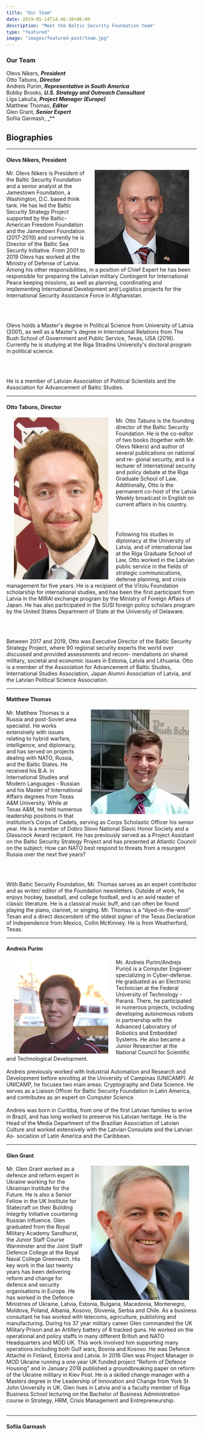 ```yaml
---
title: "Our Team"
date: 2019-05-14T14:46:10+06:00
description: "Meet the Baltic Security Foundation team"
type: "featured"
image: "images/featured-post/team.jpg"
---
```


### Our Team

Olevs Nikers, _**President**_ <br>
Otto Tabuns, _**Director**_ <br>
Andreis Purim, _**Representative in South America**_ <br>
Bobby Brooks, _**U.S. Strategy and Outreach Consultant**_<br>
Līga Lakuča, _**Project Manager (Europe)**_<br>
Matthew Thomas, _**Editor**_ <br>
Glen Grant, _**Senior Expert**_ <br>
Sofiia Garmash, _**

## Biographies
-----------
#### Olevs Nikers, President

<p align="justify">
<img src="../images/team/olev.jpg" alt="Olev Nikers" style="float:right;width:250px;" hspace="20"/>

Mr. Olevs Nikers is President of the Baltic Security Foundation and a senior analyst at the Jamestown Foundation, 
a Washington, D.C. based think tank. He has led the Baltic Security Strategy Project supported by the Baltic-American 
Freedom Foundation and the Jamestown Foundation (2017-2019) and currently he is Director of the Baltic Sea Security Initiative.
From 2001 to 2019 Olevs has worked at the Ministry of Defense of Latvia. Among his other responsibilities, in a position 
of Chief Expert he has been responsible for preparing the Latvian military Contingent for International Peace keeping missions, 
as well as planning, coordinating and implementing International Development and Logistics projects for the International 
Security Assistance Force in Afghanistan. 

<br/><br/>

Olevs holds a Master's degree in Political Science from University of Latvia (2001), as well as a Master's degree in International Relations from The Bush School of Government and Public Service, Texas, USA (2016). Currently he is studying at the Riga Stradins University's doctoral program in political science. 

<br/><br/>

He is a member of Latvian Association of Political Scientists and the Association for Advancement of Baltic Studies. 
</p>

-----------

#### Otto Tabuns, Director

<p align="justify">
<img src="../images/team/otto.jpg" alt="Otto Tabuns" style="float:left;width:250px;" hspace="20"/>

Mr. Otto Tabuns is the founding director of the Baltic Security Foundation. He is the co-editor of two books (together with Mr. Olevs Nikers) and author of several publications on national and re- gional security, and is a lecturer of international security and policy debate at the Riga Graduate School of Law. Additionally, Otto is the permanent co-host of the Latvia Weekly broadcast in English on current affairs in his country.

<br/><br/>

Following his studies in diplomacy at the University of Latvia, and of international law at the Riga Graduate School of Law, Otto worked in the Latvian public service in the fields of strategic communications, defense planning, and crisis management for five years. He is a recipient of the Vītolu Foundation scholarship for international studies, and has been the first participant from Latvia in the MIRAI exchange program by the Ministry of Foreign Affairs of Japan. He has also participated in the SUSI foreign policy scholars program by the United States Department of State at the University of Delaware. 

<br/><br/>

Between 2017 and 2019, Otto was Executive Director of the Baltic Security Strategy Project, where 90 regional security experts the world over discussed and provided assessments and recom- mendations on shared military, societal and economic issues in Estonia, Latvia and Lithuania. Otto is a member of the Association for Advancement of Baltic Studies, International Studies Association, Japan Alumni Association of Latvia, and the Latvian Political Science Association. 

</p>

-----------

#### Matthew Thomas

<p align="justify">
<img src="../images/team/matthew.jpg" alt="Matthew Thomas" style="float:right;width:260px;" hspace="20"/>

Mr. Matthew Thomas is a Russia and post-Soviet area specialist. He works extensively with issues relating to hybrid warfare, intelligence, and diplomacy, and has served on projects dealing with NATO, Russia, and the Baltic States. He received his B.A. in International Studies and Modern Languages - Russian and his Master of International Affairs degrees from Texas A&M University. While at Texas A&M, he held numerous leadership positions in that institution’s Corps of Cadets, serving as Corps Scholastic Officer his senior year. He is a member of Dobro Slovo National Slavic Honor Society and a Glasscock Award recipient. He has previously served as a Project Assistant on the Baltic Security Strategy Project and has presented at Atlantic Council on the subject: How can NATO best respond to threats from a resurgent Russia over the next five years? 

<br/><br/>

With Baltic Security Foundation, Mr. Thomas serves as an expert contributor and as writer/ editor of the Foundation newsletters. Outside of work, he enjoys hockey, baseball, and college football, and is an avid reader of classic literature. He is a classical music buff, and can often be found playing the piano, clarinet, or singing. Mr. Thomas is a “dyed-in-the-wool” Texan and a direct descendent of the oldest signer of the Texas Declaration of Independence from Mexico, Collin McKinney. He is from Weatherford, Texas. 

</p>

-----------

#### Andreis Purim

<p align="justify">
<img src="../images/team/andreis.jpg" alt="Andreis Purim" style="float:left;width:250px;" hspace="20"/>

Mr. Andreis Purim/Andrejs Puriņš is a Computer Engineer specializing in Cyber-defense. He graduated as an Electronic Technician at the Federal University of Technology - Paraná. There, he participated in numerous projects, including developing autonomous robots in partnership with the Advanced Laboratory of Robotics and Embedded Systems. He also became a Junior Researcher at the National Council for Scientific and Technological Development.
<br/><br/>
Andreis previously worked with Industrial Automation and Research and Development before enrolling at the University of Campinas (UNICAMP). At UNICAMP, he focuses two main areas: Cryptography and Data Science. He serves as a Liaison Officer for Baltic Security Foundation in Latin America, and contributes as an expert on Computer Science.
<br/><br/>
Andreis was born in Curitiba, from one of the first Latvian families to arrive in Brazil, and has long worked to preserve his Latvian heritage. He is the Head of the Media Department of the Brazilian Association of Latvian Culture and worked extensively with the Latvian Consulate and the Latvian As-
sociation of Latin America and the Caribbean.
</p>

-----------

#### Glen Grant

<p align="justify">
<img src="../images/Glen.jpg" alt="Glen Grant" style="float:right;width:260px;" hspace="20"/>

Mr. Glen Grant worked as a defence and reform expert in Ukraine working for the Ukrainian Institute for the Future. He is also a Senior Fellow in the UK Institute for Statecraft on their Building Integrity Initiative countering Russian influence. Glen graduated from the Royal Military Academy Sandhurst, the Junior Staff Course Warminster and the Joint Staff Defence College at the Royal Naval College Greenwich. His key work in the last twenty years has been delivering reform and change for defence and security organisations in Europe. He has worked in the Defence Ministries of Ukraine, Latvia, Estonia, Bulgaria, Macedonia, Montenegro, Moldova, Poland, Albania, Kosovo, Slovenia, Serbia and Chile.  As a business consultant he has worked with telecoms, agriculture, publishing and manufacturing. During his 37 year military career Glen commanded the UK Military Prison and an Artillery battery of 8 tracked guns. He worked on the operational and policy staffs in many different British and NATO Headquarters and MOD UK. This work involved him supporting many operations including both Gulf wars, Bosnia and Kosovo. He was Defence Attaché in Finland, Estonia and Latvia. In 2016 Glen was Project Manager in MOD Ukraine running a one year UK funded project “Reform of Defence Housing” and in January 2018 published a groundbreaking paper on reform of the Ukraine military in Kiev Post. He is a skilled change manager with a Masters degree in the Leadership of Innovation and Change from York St John University in UK.  Glen lives in Latvia and is a faculty member of Riga Business School lecturing on the Bachelor of Business Administration course in Strategy, HRM, Crisis Management and Entrepreneurship.
<br/><br/>

-----------

#### Sofiia Garmash

<p align="justify">
<img src="../images/  

Ms. Sofiia Garmash currently is studying at the Riga Business School. From 2018 she interned at PSI CRO, Jones Lang LaSalle, TRK Engineerintg and Vivid Tech which involved a curial experience of teamwork and set-up of international standards.

Since 2019 Ms. Garmash has participated in student competitions such as Unilever Future Leaders’ League and L’Oréal Brandstorm. As part of the Riga Business School community, she contributed to the Student Union for the purpose of collective network and relations. Ms. Garmash has been a member of Debate Society since 2019 and participated in International Debate Competition in Latvian University. She has been honored to be recognized at the RBS Dean’s list of 2020.
<br/><br/>

 



</p>
